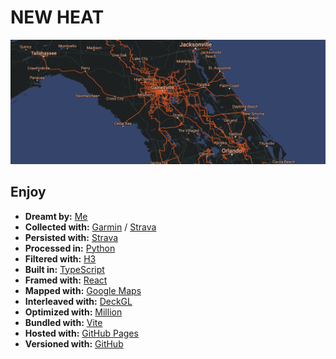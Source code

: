 # NEW HEAT

<img width="1172" alt="A screenshot of " src="assets/snippet.png">

## Enjoy

- **Dreamt by:** [Me](https://github.com/charlieforward9)
- **Collected with:** [Garmin](https://www.garmin.com) / [Strava](https://www.strava.com/athletes/45046621)
- **Persisted with:** [Strava](https://www.strava.com/athletes/45046621)
- **Processed in:** [Python](https://www.python.org)
- **Filtered with:** [H3](https://h3geo.org)
- **Built in:** [TypeScript](https://www.typescriptlang.org)
- **Framed with:** [React](https://reactjs.org)
- **Mapped with:** [Google Maps](https://maps.google.com)
- **Interleaved with:** [DeckGL](https://deck.gl)
- **Optimized with:** [Million](https://million.dev)
- **Bundled with:** [Vite](https://vitejs.dev)
- **Hosted with:** [GitHub Pages](https://pages.github.com)
- **Versioned with:** [GitHub](https://github.com/charlieforward9/NEW_HEAT)
